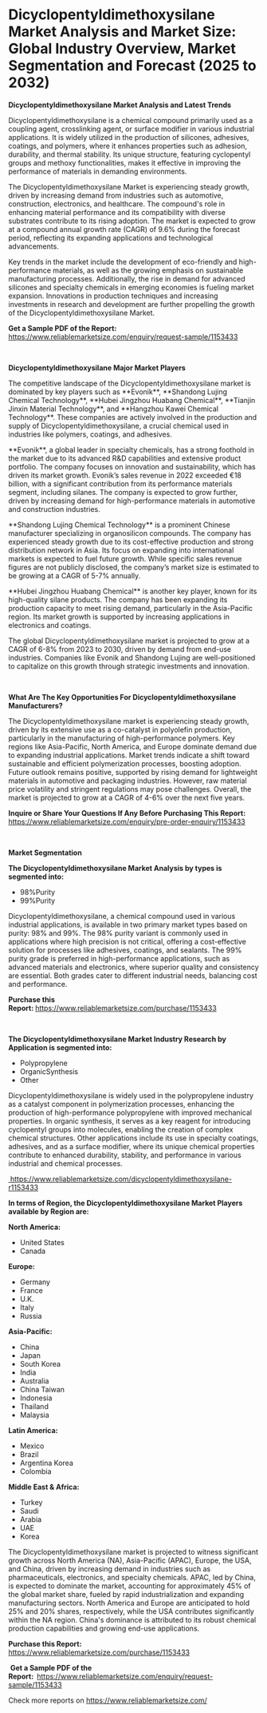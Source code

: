 <p><h1>Dicyclopentyldimethoxysilane Market Analysis and Market Size: Global Industry Overview, Market Segmentation and Forecast (2025 to 2032)</h1></p><p><strong>Dicyclopentyldimethoxysilane Market Analysis and Latest Trends</strong></p>
<p><p>Dicyclopentyldimethoxysilane is a chemical compound primarily used as a coupling agent, crosslinking agent, or surface modifier in various industrial applications. It is widely utilized in the production of silicones, adhesives, coatings, and polymers, where it enhances properties such as adhesion, durability, and thermal stability. Its unique structure, featuring cyclopentyl groups and methoxy functionalities, makes it effective in improving the performance of materials in demanding environments.</p><p>The Dicyclopentyldimethoxysilane Market is experiencing steady growth, driven by increasing demand from industries such as automotive, construction, electronics, and healthcare. The compound's role in enhancing material performance and its compatibility with diverse substrates contribute to its rising adoption. The market is expected to grow at a compound annual growth rate (CAGR) of 9.6% during the forecast period, reflecting its expanding applications and technological advancements.</p><p>Key trends in the market include the development of eco-friendly and high-performance materials, as well as the growing emphasis on sustainable manufacturing processes. Additionally, the rise in demand for advanced silicones and specialty chemicals in emerging economies is fueling market expansion. Innovations in production techniques and increasing investments in research and development are further propelling the growth of the Dicyclopentyldimethoxysilane Market.</p></p>
<p><strong>Get a Sample PDF of the Report:&nbsp;</strong> <a href="https://www.reliablemarketsize.com/enquiry/request-sample/1153433?utm_campaign=1939&utm_medium=2&utm_source=Github&utm_content=ia&utm_term=25012025&utm_id=dicyclopentyldimethoxysilane">https://www.reliablemarketsize.com/enquiry/request-sample/1153433</a></p>
<p>&nbsp;</p>
<p><strong>Dicyclopentyldimethoxysilane Major Market Players</strong></p>
<p><p>The competitive landscape of the Dicyclopentyldimethoxysilane market is dominated by key players such as **Evonik**, **Shandong Lujing Chemical Technology**, **Hubei Jingzhou Huabang Chemical**, **Tianjin Jinxin Material Technology**, and **Hangzhou Kawei Chemical Technology**. These companies are actively involved in the production and supply of Dicyclopentyldimethoxysilane, a crucial chemical used in industries like polymers, coatings, and adhesives.</p><p>**Evonik**, a global leader in specialty chemicals, has a strong foothold in the market due to its advanced R&D capabilities and extensive product portfolio. The company focuses on innovation and sustainability, which has driven its market growth. Evonik’s sales revenue in 2022 exceeded €18 billion, with a significant contribution from its performance materials segment, including silanes. The company is expected to grow further, driven by increasing demand for high-performance materials in automotive and construction industries.</p><p>**Shandong Lujing Chemical Technology** is a prominent Chinese manufacturer specializing in organosilicon compounds. The company has experienced steady growth due to its cost-effective production and strong distribution network in Asia. Its focus on expanding into international markets is expected to fuel future growth. While specific sales revenue figures are not publicly disclosed, the company’s market size is estimated to be growing at a CAGR of 5-7% annually.</p><p>**Hubei Jingzhou Huabang Chemical** is another key player, known for its high-quality silane products. The company has been expanding its production capacity to meet rising demand, particularly in the Asia-Pacific region. Its market growth is supported by increasing applications in electronics and coatings.</p><p>The global Dicyclopentyldimethoxysilane market is projected to grow at a CAGR of 6-8% from 2023 to 2030, driven by demand from end-use industries. Companies like Evonik and Shandong Lujing are well-positioned to capitalize on this growth through strategic investments and innovation.</p></p>
<p>&nbsp;</p>
<p><strong>What Are The Key Opportunities For Dicyclopentyldimethoxysilane Manufacturers?</strong></p>
<p><p>The Dicyclopentyldimethoxysilane market is experiencing steady growth, driven by its extensive use as a co-catalyst in polyolefin production, particularly in the manufacturing of high-performance polymers. Key regions like Asia-Pacific, North America, and Europe dominate demand due to expanding industrial applications. Market trends indicate a shift toward sustainable and efficient polymerization processes, boosting adoption. Future outlook remains positive, supported by rising demand for lightweight materials in automotive and packaging industries. However, raw material price volatility and stringent regulations may pose challenges. Overall, the market is projected to grow at a CAGR of 4-6% over the next five years.</p></p>
<p><strong>Inquire or Share Your Questions If Any Before Purchasing This Report:</strong> <a href="https://www.reliablemarketsize.com/enquiry/pre-order-enquiry/1153433?utm_campaign=1939&utm_medium=2&utm_source=Github&utm_content=ia&utm_term=25012025&utm_id=dicyclopentyldimethoxysilane">https://www.reliablemarketsize.com/enquiry/pre-order-enquiry/1153433</a></p>
<p>&nbsp;</p>
<p><strong>Market Segmentation</strong></p>
<p><strong>The Dicyclopentyldimethoxysilane Market Analysis by types is segmented into:</strong></p>
<p><ul><li>98%Purity</li><li>99%Purity</li></ul></p>
<p><p>Dicyclopentyldimethoxysilane, a chemical compound used in various industrial applications, is available in two primary market types based on purity: 98% and 99%. The 98% purity variant is commonly used in applications where high precision is not critical, offering a cost-effective solution for processes like adhesives, coatings, and sealants. The 99% purity grade is preferred in high-performance applications, such as advanced materials and electronics, where superior quality and consistency are essential. Both grades cater to different industrial needs, balancing cost and performance.</p></p>
<p><strong>Purchase this Report:&nbsp;</strong><a href="https://www.reliablemarketsize.com/purchase/1153433?utm_campaign=1939&utm_medium=2&utm_source=Github&utm_content=ia&utm_term=25012025&utm_id=dicyclopentyldimethoxysilane">https://www.reliablemarketsize.com/purchase/1153433</a></p>
<p>&nbsp;</p>
<p><strong>The Dicyclopentyldimethoxysilane Market Industry Research by Application is segmented into:</strong></p>
<p><ul><li>Polypropylene</li><li>OrganicSynthesis</li><li>Other</li></ul></p>
<p><p>Dicyclopentyldimethoxysilane is widely used in the polypropylene industry as a catalyst component in polymerization processes, enhancing the production of high-performance polypropylene with improved mechanical properties. In organic synthesis, it serves as a key reagent for introducing cyclopentyl groups into molecules, enabling the creation of complex chemical structures. Other applications include its use in specialty coatings, adhesives, and as a surface modifier, where its unique chemical properties contribute to enhanced durability, stability, and performance in various industrial and chemical processes.</p></p>
<p><a href="https://www.reliablemarketsize.com/dicyclopentyldimethoxysilane-r1153433?utm_campaign=1939&utm_medium=2&utm_source=Github&utm_content=ia&utm_term=25012025&utm_id=dicyclopentyldimethoxysilane">&nbsp;https://www.reliablemarketsize.com/dicyclopentyldimethoxysilane-r1153433</a></p>
<p><strong>In terms of Region, the Dicyclopentyldimethoxysilane Market Players available by Region are:</strong></p>
<p>
    <p> <strong> North America: </strong>
        <ul>
            <li>United States</li>
            <li>Canada</li>
        </ul>
        </p> 
    <p> <strong> Europe: </strong>
        <ul>
            <li>Germany</li>
            <li>France</li>
            <li>U.K.</li>
            <li>Italy</li>
            <li>Russia</li>
        </ul>
        </p> 
    <p> <strong> Asia-Pacific: </strong>
        <ul>
            <li>China</li>
            <li>Japan</li>
            <li>South Korea</li>
            <li>India</li>
            <li>Australia</li>
            <li>China Taiwan</li>
            <li>Indonesia</li>
            <li>Thailand</li>
            <li>Malaysia</li>
        </ul>
        </p> 
    <p> <strong> Latin America: </strong>
        <ul>
            <li>Mexico</li>
            <li>Brazil</li>
            <li>Argentina Korea</li>
            <li>Colombia</li>
        </ul>
        </p> 
    <p> <strong> Middle East & Africa: </strong>
        <ul>
            <li>Turkey</li>
            <li>Saudi</li>
            <li>Arabia</li>
            <li>UAE</li>
            <li>Korea</li>
        </ul>
    </p>
    </p>
<p><p>The Dicyclopentyldimethoxysilane market is projected to witness significant growth across North America (NA), Asia-Pacific (APAC), Europe, the USA, and China, driven by increasing demand in industries such as pharmaceuticals, electronics, and specialty chemicals. APAC, led by China, is expected to dominate the market, accounting for approximately 45% of the global market share, fueled by rapid industrialization and expanding manufacturing sectors. North America and Europe are anticipated to hold 25% and 20% shares, respectively, while the USA contributes significantly within the NA region. China's dominance is attributed to its robust chemical production capabilities and growing end-use applications.</p></p>
<p><strong>Purchase this Report: </strong><a href="https://www.reliablemarketsize.com/purchase/1153433?utm_campaign=1939&utm_medium=2&utm_source=Github&utm_content=ia&utm_term=25012025&utm_id=dicyclopentyldimethoxysilane">https://www.reliablemarketsize.com/purchase/1153433</a></p>
<p>&nbsp;<strong>Get a Sample PDF of the Report:&nbsp;&nbsp;</strong><a href="https://www.reliablemarketsize.com/enquiry/request-sample/1153433?utm_campaign=1939&utm_medium=2&utm_source=Github&utm_content=ia&utm_term=25012025&utm_id=dicyclopentyldimethoxysilane">https://www.reliablemarketsize.com/enquiry/request-sample/1153433</a></p>
<p><strong></strong></p>
<p>Check more reports on <a href="https://www.reliablemarketsize.com/?utm_campaign=1939&utm_medium=2&utm_source=Github&utm_content=ia&utm_term=25012025&utm_id=dicyclopentyldimethoxysilane">https://www.reliablemarketsize.com/</a></p>